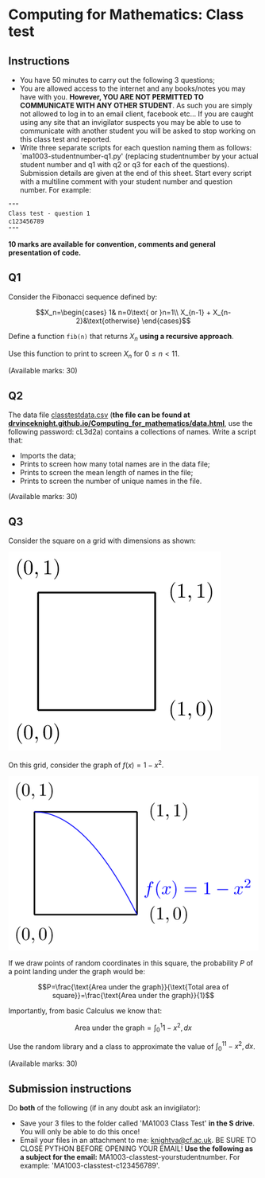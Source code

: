 # Computing for Mathematics: Class test

## Instructions

- You have 50 minutes to carry out the following 3 questions;
- You are allowed access to the internet and any books/notes you may have with you. **However, YOU ARE NOT PERMITTED TO COMMUNICATE WITH ANY OTHER STUDENT**. As such you are simply not allowed to log in to an email client, facebook etc... If you are caught using any site that an invigilator suspects you may be able to use to communicate with another student you will be asked to stop working on this class test and reported.
- Write three separate scripts for each question naming them as follows: `ma1003-studentnumber-q1.py' (replacing studentnumber by your actual student number and q1 with q2 or q3 for each of the questions). Submission details are given at the end of this sheet. Start every script with a multiline comment with your student number and question number. For example:

~~~{.python}
"""
Class test - question 1
c123456789
"""
~~~

**10 marks are available for convention, comments and general presentation of code.**

## Q1

Consider the Fibonacci sequence defined by:

$$X_n=\begin{cases}
    1& n=0\text{ or }n=1\\
    X_{n-1} + X_{n-2}&\text{otherwise}
    \end{cases}$$

Define a function `fib(n)` that returns $X_n$ **using a recursive approach**.

Use this function to print to screen $X_n$ for $0\leq n<11$.

(Available marks: 30)

## Q2

The data file [classtestdata.csv](./Data/classtestdata.csv) (**the file can be found at [drvinceknight.github.io/Computing_for_mathematics/data.html](http://drvinceknight.github.io/Computing_for_mathematics/data.html)**, use the following password: cL3d2a) contains a collections of names. Write a script that:

- Imports the data;
- Prints to screen how many total names are in the data file;
- Prints to screen the mean length of names in the file;
- Prints to screen the number of unique names in the file.

(Available marks: 30)

## Q3

Consider the square on a grid with dimensions as shown:

![\text{A grid}](./Images/grid.png)

On this grid, consider the graph of $f(x) = 1 - x ^ 2$.

![\text{A grid with $f(x)$}](./Images/gridwithplot.png)

If we draw points of random coordinates in this square, the probability $P$ of a point landing under the graph would be:

$$P=\frac{\text{Area under the graph}}{\text{Total area of square}}=\frac{\text{Area under the graph}}{1}$$

Importantly, from basic Calculus we know that:

$$\text{Area under the graph}=\int_{0}^{1}1-x^2,dx$$

Use the random library and a class to approximate the value of $\int_{0}^11-x^2,dx$.

(Available marks: 30)

## Submission instructions

Do **both** of the following (if in any doubt ask an invigilator):

- Save your 3 files to the folder called 'MA1003 Class Test' **in the S drive**. You will only be able to do this once!
- Email your files in an attachment to me: knightva@cf.ac.uk. BE SURE TO CLOSE PYTHON BEFORE OPENING YOUR EMAIL! **Use the following as a subject for the email:** MA1003-classtest-yourstudentnumber. For example: 'MA1003-classtest-c123456789'.
